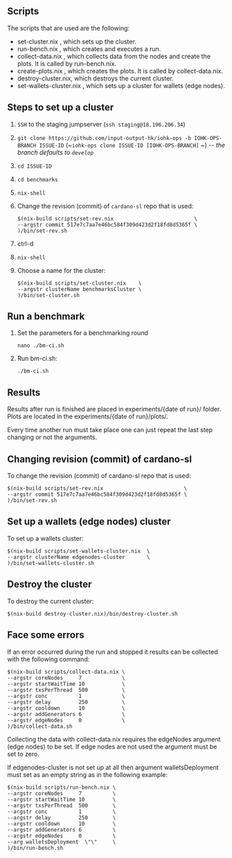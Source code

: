 ## Scripts

The scripts that are used are the following:

  * set-cluster.nix    , which sets up the cluster.
  * run-bench.nix      , which creates and executes a run.
  * collect-data.nix   , which collects data from the nodes
                         and create the plots. It is called
                         by run-bench.nix.
  * create-plots.nix   , which creates the plots. It is
                         called by collect-data.nix.
  * destroy-cluster.nix, which destroys the current cluster.
  * set-wallets-cluster.nix    , which sets up a cluster for wallets (edge nodes).


## Steps to set up a cluster

1. `SSH` to the staging jumpserver (`ssh staging@18.196.206.34`)

1. `git clone https://github.com/input-output-hk/iohk-ops -b IOHK-OPS-BRANCH ISSUE-ID` (~`iohk-ops clone ISSUE-ID [IOHK-OPS-BRANCH]` ~) -- _the branch defaults to `develop`_

1. `cd ISSUE-ID`

1. `cd benchmarks`

1. `nix-shell`

1. Change the revision (commit) of `cardano-sl` repo that is used:
    ```
    $(nix-build scripts/set-rev.nix                          \
    --argstr commit 517e7c7aa7e46bc584f309d423d2f18fd8d5365f \
    )/bin/set-rev.sh
    ```

1. ctrl-d

1. `nix-shell`

1. Choose a name for the cluster:
    ```
    $(nix-build scripts/set-cluster.nix    \
    --argstr clusterName benchmarksCluster \
    )/bin/set-cluster.sh
    ```


## Run a benchmark

1. Set the parameters for a benchmarking round
   ```
   nano ./bm-ci.sh
   ```

1. Run bm-ci.sh:
    ```
    ./bm-ci.sh
    ```


## Results

Results after run is finished are placed in
experiments/{date of run}/ folder. Plots are located in the
experiments/{date of run}/plots/.

Every time another run must take place one can just
repeat the last step changing or not the arguments.


## Changing revision (commit) of cardano-sl

To change the revision (commit) of cardano-sl repo that is used:

  ```
  $(nix-build scripts/set-rev.nix                          \
  --argstr commit 517e7c7aa7e46bc584f309d423d2f18fd8d5365f \
  )/bin/set-rev.sh
  ```


## Set up a wallets (edge nodes) cluster

To set up a wallets cluster:

  ```
  $(nix-build scripts/set-wallets-cluster.nix  \
  --argstr clusterName edgenodes-cluster       \
  )/bin/set-wallets-cluster.sh
  ```


## Destroy the cluster

To destroy the current cluster:

  `$(nix-build destroy-cluster.nix)/bin/destroy-cluster.sh`


## Face some errors

If an error occurred during the run and stopped it results
can be collected with the following command:

  ```
  $(nix-build scripts/collect-data.nix \
  --argstr coreNodes     7             \
  --argstr startWaitTime 10            \
  --argstr txsPerThread  500           \
  --argstr conc          1             \
  --argstr delay         250           \
  --argstr cooldown      10            \
  --argstr addGenerators 6             \
  --argstr edgeNodes     0             \
  )/bin/collect-data.sh
  ```

Collecting the data with collect-data.nix requires the
edgeNodes argument (edge nodes) to be set. If edge nodes
are not used the argument must be set to zero.

If edgenodes-cluster is not set up at all then argument
walletsDeployment must set as an empty string as in the
following example:

  ```
  $(nix-build scripts/run-bench.nix \
  --argstr coreNodes     7          \
  --argstr startWaitTime 10         \
  --argstr txsPerThread  500        \
  --argstr conc          1          \
  --argstr delay         250        \
  --argstr cooldown      10         \
  --argstr addGenerators 6          \
  --argstr edgeNodes     0          \
  --arg walletsDeployment  \"\"     \
  )/bin/run-bench.sh
  ```
